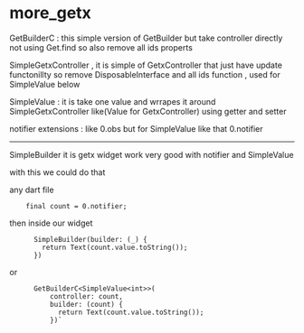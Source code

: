 # more_getx
GetBuilderC : this simple version of GetBuilder but take controller directly not using Get.find so also remove all ids properts

SimpleGetxController , it is simple of GetxController that just have update functonillty so remove DisposableInterface and all ids function , used for SimpleValue below

SimpleValue : it is take one value and wrrapes it around SimpleGetxController like(Value for GetxController) using getter and setter

notifier extensions : like 0.obs but for SimpleValue like that 0.notifier

__________________________________________________

SimpleBuilder it is getx widget work very good with notifier and SimpleValue


with this we could do that

any dart file

        final count = 0.notifier;

then inside our widget

          SimpleBuilder(builder: (_) {
            return Text(count.value.toString());
          })

or

          GetBuilderC<SimpleValue<int>>(
              controller: count,
              builder: (count) {
                return Text(count.value.toString());
              })`
